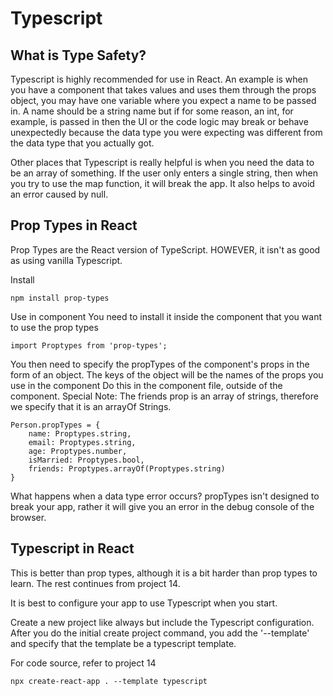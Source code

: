 # Typescript

## What is Type Safety?

Typescript is highly recommended for use in React.
An example is when you have a component that takes values and uses them through
the props object, you may have one variable where you expect a name to be passed in.
A name should be a string name but if for some reason, an int, for example, is passed in
then the UI or the code logic may break or behave unexpectedly because the data type you were 
expecting was different from the data type that you actually got.

Other places that Typescript is really helpful is when you need the data to be an array of something.
If the user only enters a single string, then when you try to use the map function, it will break the app.
It also helps to avoid an error caused by null.

## Prop Types in React

Prop Types are the React version of TypeScript.
HOWEVER, it isn't as good as using vanilla Typescript.

Install
```
npm install prop-types
```

Use in component
You need to install it inside the component that you want to use the prop types
```
import Proptypes from 'prop-types';
```

You then need to specify the propTypes of the component's props in the form of an object.
The keys of the object will be the names of the props you use in the component
Do this in the component file, outside of the component.
Special Note: The friends prop is an array of strings, therefore we specify that it is an
arrayOf Strings.
```
Person.propTypes = {
    name: Proptypes.string,
    email: Proptypes.string,
    age: Proptypes.number,
    isMarried: Proptypes.bool,
    friends: Proptypes.arrayOf(Proptypes.string)
}
```

What happens when a data type error occurs?
propTypes isn't designed to break your app, rather it will give you an error in the debug console of the browser.


## Typescript in React

This is better than prop types, although it is a bit harder than prop types to learn.
The rest continues from project 14.

It is best to configure your app to use Typescript when you start.

Create a new project like always but include the Typescript configuration.
After you do the initial create project command, you add the '--template' and
specify that the template be a typescript template.

For code source, refer to project 14
```
npx create-react-app . --template typescript
```